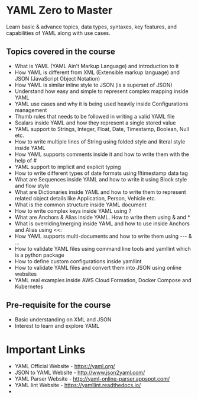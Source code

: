 # YAML Zero to Master

Learn basic & advance topics, data types, syntaxes, key features, and capabilities of YAML along with use cases.

## Topics covered in the course

* What is YAML (YAML Ain't Markup Language) and introduction to it
* How YAML is different from XML (Extensible markup language) and JSON (JavaScript Object Notation)
* How YAML is similar inline style to JSON (is a superset of JSON)
* Understand how easy and simple to represent complex mapping inside YAML
* YAML use cases and why it is being used heavily inside Configurations management
* Thumb rules that needs to be followed in writing a valid YAML file
* Scalars inside YAML and how they represent a single stored value
* YAML support to Strings, Integer, Float, Date, Timestamp, Boolean, Null etc.
* How to write multiple lines of String using folded style and literal style inside YAML
* How YAML supports comments inside it and how to write them with the help of #
* YAML support to implicit and explicit typing
* How to write different types of date formats using !!timestamp data tag
* What are Sequences inside YAML and how to write it using Block style and flow style
* What are Dictionaries inside YAML and how to write them to represent related object details like Application, Person, Vehicle etc.
* What is the common structure inside YAML document
* How to write complex keys inside YAML using ? 
* What are Anchors & Alias inside YAML. How to write them using & and *
* What is overriding/merging inside YAML and how to use inside Anchors and Alias using <<:
* How YAML supports multi-documents and how to write them using --- & ...
* How to validate YAML files using command line tools and yamllint which is a python package
* How to define custom configurations inside yamllint
* How to validate YAML files and convert them into JSON using online websites
* YAML real examples inside AWS Cloud Formation, Docker Compose and Kubernetes

## Pre-requisite for the course

- Basic understanding on XML and JSON
- Interest to learn and explore YAML

# Important Links
- YAML Official Website - https://yaml.org/
- JSON to YAML Website  - http://www.json2yaml.com/
- YAML Parser Website   - http://yaml-online-parser.appspot.com/
- YAML lint Website     - https://yamllint.readthedocs.io/
- 

